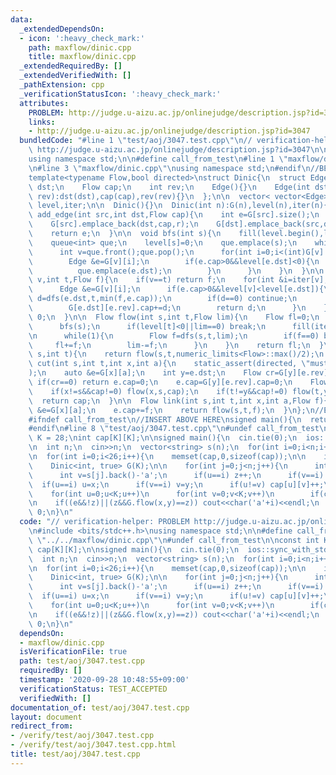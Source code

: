 ```yaml
---
data:
  _extendedDependsOn:
  - icon: ':heavy_check_mark:'
    path: maxflow/dinic.cpp
    title: maxflow/dinic.cpp
  _extendedRequiredBy: []
  _extendedVerifiedWith: []
  _pathExtension: cpp
  _verificationStatusIcon: ':heavy_check_mark:'
  attributes:
    PROBLEM: http://judge.u-aizu.ac.jp/onlinejudge/description.jsp?id=3047
    links:
    - http://judge.u-aizu.ac.jp/onlinejudge/description.jsp?id=3047
  bundledCode: "#line 1 \"test/aoj/3047.test.cpp\"\n// verification-helper: PROBLEM\
    \ http://judge.u-aizu.ac.jp/onlinejudge/description.jsp?id=3047\n\n#include <bits/stdc++.h>\n\
    using namespace std;\n\n#define call_from_test\n#line 1 \"maxflow/dinic.cpp\"\n\
    \n#line 3 \"maxflow/dinic.cpp\"\nusing namespace std;\n#endif\n//BEGIN CUT HERE\n\
    template<typename Flow,bool directed>\nstruct Dinic{\n  struct Edge {\n    int\
    \ dst;\n    Flow cap;\n    int rev;\n    Edge(){}\n    Edge(int dst,Flow cap,int\
    \ rev):dst(dst),cap(cap),rev(rev){}\n  };\n\n  vector< vector<Edge> > G;\n  vector<int>\
    \ level,iter;\n\n  Dinic(){}\n  Dinic(int n):G(n),level(n),iter(n){}\n\n  int\
    \ add_edge(int src,int dst,Flow cap){\n    int e=G[src].size();\n    int r=(src==dst?e+1:G[dst].size());\n\
    \    G[src].emplace_back(dst,cap,r);\n    G[dst].emplace_back(src,directed?0:cap,e);\n\
    \    return e;\n  }\n\n  void bfs(int s){\n    fill(level.begin(),level.end(),-1);\n\
    \    queue<int> que;\n    level[s]=0;\n    que.emplace(s);\n    while(!que.empty()){\n\
    \      int v=que.front();que.pop();\n      for(int i=0;i<(int)G[v].size();i++){\n\
    \        Edge &e=G[v][i];\n        if(e.cap>0&&level[e.dst]<0){\n          level[e.dst]=level[v]+1;\n\
    \          que.emplace(e.dst);\n        }\n      }\n    }\n  }\n\n  Flow dfs(int\
    \ v,int t,Flow f){\n    if(v==t) return f;\n    for(int &i=iter[v];i<(int)G[v].size();i++){\n\
    \      Edge &e=G[v][i];\n      if(e.cap>0&&level[v]<level[e.dst]){\n        Flow\
    \ d=dfs(e.dst,t,min(f,e.cap));\n        if(d==0) continue;\n        e.cap-=d;\n\
    \        G[e.dst][e.rev].cap+=d;\n        return d;\n      }\n    }\n    return\
    \ 0;\n  }\n\n  Flow flow(int s,int t,Flow lim){\n    Flow fl=0;\n    while(1){\n\
    \      bfs(s);\n      if(level[t]<0||lim==0) break;\n      fill(iter.begin(),iter.end(),0);\n\
    \n      while(1){\n        Flow f=dfs(s,t,lim);\n        if(f==0) break;\n   \
    \     fl+=f;\n        lim-=f;\n      }\n    }\n    return fl;\n  }\n\n  Flow flow(int\
    \ s,int t){\n    return flow(s,t,numeric_limits<Flow>::max()/2);\n  }\n\n  Flow\
    \ cut(int s,int t,int x,int a){\n    static_assert(directed, \"must be directed\"\
    );\n    auto &e=G[x][a];\n    int y=e.dst;\n    Flow cr=G[y][e.rev].cap;\n   \
    \ if(cr==0) return e.cap=0;\n    e.cap=G[y][e.rev].cap=0;\n    Flow cap=cr-flow(x,y,cr);\n\
    \    if(x!=s&&cap!=0) flow(x,s,cap);\n    if(t!=y&&cap!=0) flow(t,y,cap);\n  \
    \  return cap;\n  }\n\n  Flow link(int s,int t,int x,int a,Flow f){\n    auto\
    \ &e=G[x][a];\n    e.cap+=f;\n    return flow(s,t,f);\n  }\n};\n//END CUT HERE\n\
    #ifndef call_from_test\n//INSERT ABOVE HERE\nsigned main(){\n  return 0;\n}\n\
    #endif\n#line 8 \"test/aoj/3047.test.cpp\"\n#undef call_from_test\n\nconst int\
    \ K = 28;\nint cap[K][K];\n\nsigned main(){\n  cin.tie(0);\n  ios::sync_with_stdio(0);\n\
    \n  int n;\n  cin>>n;\n  vector<string> s(n);\n  for(int i=0;i<n;i++) cin>>s[i];\n\
    \n  for(int i=0;i<26;i++){\n    memset(cap,0,sizeof(cap));\n\n    int x=26,y=27,z=0,e=0;\n\
    \    Dinic<int, true> G(K);\n\n    for(int j=0;j<n;j++){\n      int u=s[j].front()-'a';\n\
    \      int v=s[j].back()-'a';\n      if(u==i) z++;\n      if(v==i) e++;\n    \
    \  if(u==i) u=x;\n      if(v==i) v=y;\n      if(u!=v) cap[u][v]++;\n    }\n\n\
    \    for(int u=0;u<K;u++)\n      for(int v=0;v<K;v++)\n        if(cap[u][v]) G.add_edge(u,v,cap[u][v]);\n\
    \n    if((e&&!z)||(z&&G.flow(x,y)==z)) cout<<char('a'+i)<<endl;\n  }\n\n  return\
    \ 0;\n}\n"
  code: "// verification-helper: PROBLEM http://judge.u-aizu.ac.jp/onlinejudge/description.jsp?id=3047\n\
    \n#include <bits/stdc++.h>\nusing namespace std;\n\n#define call_from_test\n#include\
    \ \"../../maxflow/dinic.cpp\"\n#undef call_from_test\n\nconst int K = 28;\nint\
    \ cap[K][K];\n\nsigned main(){\n  cin.tie(0);\n  ios::sync_with_stdio(0);\n\n\
    \  int n;\n  cin>>n;\n  vector<string> s(n);\n  for(int i=0;i<n;i++) cin>>s[i];\n\
    \n  for(int i=0;i<26;i++){\n    memset(cap,0,sizeof(cap));\n\n    int x=26,y=27,z=0,e=0;\n\
    \    Dinic<int, true> G(K);\n\n    for(int j=0;j<n;j++){\n      int u=s[j].front()-'a';\n\
    \      int v=s[j].back()-'a';\n      if(u==i) z++;\n      if(v==i) e++;\n    \
    \  if(u==i) u=x;\n      if(v==i) v=y;\n      if(u!=v) cap[u][v]++;\n    }\n\n\
    \    for(int u=0;u<K;u++)\n      for(int v=0;v<K;v++)\n        if(cap[u][v]) G.add_edge(u,v,cap[u][v]);\n\
    \n    if((e&&!z)||(z&&G.flow(x,y)==z)) cout<<char('a'+i)<<endl;\n  }\n\n  return\
    \ 0;\n}\n"
  dependsOn:
  - maxflow/dinic.cpp
  isVerificationFile: true
  path: test/aoj/3047.test.cpp
  requiredBy: []
  timestamp: '2020-09-28 10:48:55+09:00'
  verificationStatus: TEST_ACCEPTED
  verifiedWith: []
documentation_of: test/aoj/3047.test.cpp
layout: document
redirect_from:
- /verify/test/aoj/3047.test.cpp
- /verify/test/aoj/3047.test.cpp.html
title: test/aoj/3047.test.cpp
---
```

